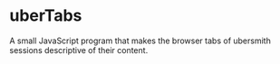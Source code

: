 uberTabs
========

A small JavaScript program that makes the browser tabs of ubersmith sessions descriptive of their content.
